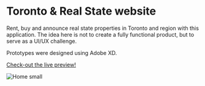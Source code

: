 # Toronto & Real State website

Rent, buy and announce real state properties in Toronto and region with this application.
The idea here is not to create a fully functional product, but to serve as a UI/UX challenge.

Prototypes were designed using Adobe XD.

[Check-out the live preview!](https://isaacamaro03.github.io/realstate/)

![Home small](https://user-images.githubusercontent.com/20521850/122690882-733bd280-d202-11eb-9015-dffe3bd619da.png)

